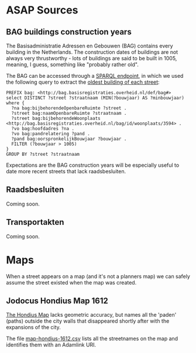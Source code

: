 # ASAP Sources

## BAG buildings construction years

The Basisadministratie Adressen en Gebouwen (BAG) contains every building in the Netherlands. The construction dates of buildings are not always very thrustworthy - lots of buildings are said to be built in 1005, meaning, I guess, something like "probably rather old".

The BAG can be accessed through a [SPARQL endpoint](https://data.pdok.nl/sparql#), in which we used the following query to extract the [oldest building of each street](BAG-oldest-building-of-street.csv):

```
PREFIX bag: <http://bag.basisregistraties.overheid.nl/def/bag#>
select DISTINCT ?street ?straatnaam (MIN(?bouwjaar) AS ?minbouwjaar)
where {
  ?na bag:bijbehorendeOpenbareRuimte ?street .
  ?street bag:naamOpenbareRuimte ?straatnaam .
  ?street bag:bijbehorendeWoonplaats <http://bag.basisregistraties.overheid.nl/bag/id/woonplaats/3594> .
  ?vo bag:hoofdadres ?na .
  ?vo bag:pandrelatering ?pand .
  ?pand bag:oorspronkelijkBouwjaar ?bouwjaar .
  FILTER (?bouwjaar > 1005)
}
GROUP BY ?street ?straatnaam
```
Expectations are the BAG construction years will be especially useful to date more recent streets that lack raadsbesluiten.


## Raadsbesluiten

Coming soon.

## Transportakten

Coming soon.

# Maps

When a street appears on a map (and it's not a planners map) we can safely assume the street existed when the map was created.

## Jodocus Hondius Map 1612

[The Hondius Map](https://beeldbank.amsterdam.nl/afbeelding/010001000605) lacks geometric accuracy, but names all the 'paden' (paths) outside the city walls that disappeared shortly after with the expansions of the city.

The file [map-hondius-1612.csv](map-hondius-1612.csv) lists all the streetnames on the map and identifies them with an Adamlink URI.


